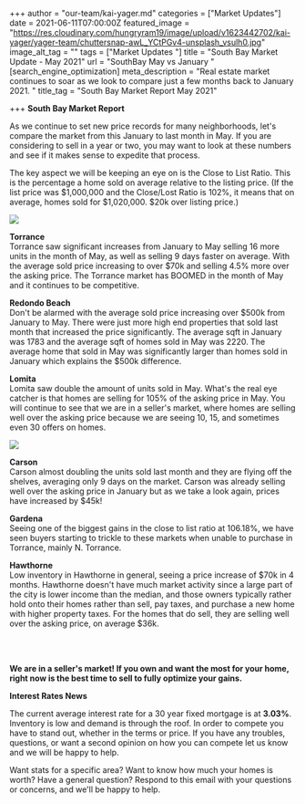 +++
author = "our-team/kai-yager.md"
categories = ["Market Updates"]
date = 2021-06-11T07:00:00Z
featured_image = "https://res.cloudinary.com/hungryram19/image/upload/v1623442702/kai-yager/yager-team/chuttersnap-awL_YCtPGv4-unsplash_vsulh0.jpg"
image_alt_tag = ""
tags = ["Market Updates "]
title = "South Bay Market Update - May 2021"
url = "SouthBay May vs January "
[search_engine_optimization]
meta_description = "Real estate market continues to soar as we look to compare just a few months back to January 2021. "
title_tag = "South Bay Market Report May 2021"

+++
**South Bay Market Report**

As we continue to set new price records for many neighborhoods, let's compare the market from this January to last month in May. If you are considering to sell in a year or two, you may want to look at these numbers and see if it makes sense to expedite that process.   
  
The key aspect we will be keeping an eye on is the Close to List Ratio. This is the percentage a home sold on average relative to the listing price. (If the list price was $1,000,000 and the Close/Lost Ratio is 102%, it means that on average, homes sold for $1,020,000. $20k over listing price.)

![](https://res.cloudinary.com/hungryram19/image/upload/v1623441104/kai-yager/yager-team/Screen_Shot_2021-06-10_at_2.29.44_PM_mxrwmk.png)

**Torrance**  
Torrance saw significant increases from January to May selling 16 more units in the month of May, as well as selling 9 days faster on average. With the average sold price increasing to over $70k and selling 4.5% more over the asking price. The Torrance market has BOOMED in the month of May and it continues to be competitive.  
  
  
**Redondo Beach**  
Don't be alarmed with the average sold price increasing over $500k from January to May. There were just more high end properties that sold last month that increased the price significantly. The average sqft in January was 1783 and the average sqft of homes sold in May was 2220. The average home that sold in May was significantly larger than homes sold in January which explains the $500k difference.   
  
  
**Lomita**  
Lomita saw double the amount of units sold in May. What's the real eye catcher is that homes are selling for 105% of the asking price in May. You will continue to see that we are in a seller's market, where homes are selling well over the asking price because we are seeing 10, 15, and sometimes even 30 offers on homes.

![](https://res.cloudinary.com/hungryram19/image/upload/v1623441142/kai-yager/yager-team/Screen_Shot_2021-06-10_at_2.32.29_PM_ngso0f.png)

**Carson**  
Carson almost doubling the units sold last month and they are flying off the shelves, averaging only 9 days on the market. Carson was already selling well over the asking price in January but as we take a look again, prices have increased by $45k!   
  
  
**Gardena**  
Seeing one of the biggest gains in the close to list ratio at 106.18%, we have seen buyers starting to trickle to these markets when unable to purchase in Torrance, mainly N. Torrance.   
  
**Hawthorne**  
Low inventory in Hawthorne in general, seeing a price increase of $70k in 4 months. Hawthorne doesn't have much market activity since a large part of the city is lower income than the median, and those owners typically rather hold onto their homes rather than sell, pay taxes, and purchase a new home with higher property taxes. For the homes that do sell, they are selling well over the asking price, on average $36k.  
 

 

**We are in a seller's market! If you own and want the most for your home, right now is the best time to sell to fully optimize your gains.**   
  
**Interest Rates News** 

The current average interest rate for a 30 year fixed mortgage is at **3.03%**. Inventory is low and demand is through the roof. In order to compete you have to stand out, whether in the terms or price. If you have any troubles, questions, or want a second opinion on how you can compete let us know and we will be happy to help. 

  
Want stats for a specific area? Want to know how much your homes is worth? Have a general question? Respond to this email with your questions or concerns, and we'll be happy to help. 